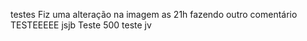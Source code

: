 testes
Fiz uma alteração na imagem as 21h
fazendo outro comentário
TESTEEEEE
jsjb
Teste 500
teste jv
